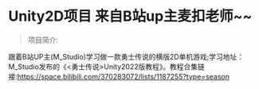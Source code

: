 # Unity2D项目 来自B站up主麦扣老师~~
> 项目简介:

跟着B站UP主(M_Studio)学习做一款勇士传说的横版2D单机游戏;学习地址：M_Studio发布的《<勇士传说>Unity2022版教程》。教程合集链接:https://space.bilibili.com/370283072/lists/1187255?type=season
